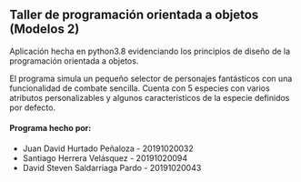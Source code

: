 <h2>Taller de programación orientada a objetos (Modelos 2)</h2>
<p>
Aplicación hecha en python3.8 evidenciando los principios de diseño de la programación orientada
a objetos.
</p>
<p>
El programa simula un pequeño selector de personajes fantásticos con una funcionalidad de combate
sencilla. Cuenta con 5 especies con varios atributos personalizables y algunos característicos de
la especie definidos por defecto.
</p>
<h4>Programa hecho por:</h4>
<ul>
    <li>Juan David Hurtado Peñaloza - 20191020032</li>
    <li>Santiago Herrera Velásquez - 20191020094</li>
    <li>David Steven Saldarriaga Pardo - 20191020043</li>
</ul>